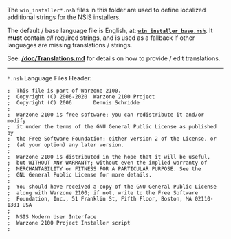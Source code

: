 The `win_installer*.nsh` files in this folder are used to define localized additional
strings for the NSIS installers.

The default / base language file is English, at:
[**`win_installer_base.nsh`**](win_installer_base.nsh).
It **must** contain _all_ required strings, and is used as a fallback if other
languages are missing translations / strings.

See: **[/doc/Translations.md](/doc/Translations.md)** for details on how to provide / edit translations.

---

`*.nsh` Language Files Header:

```
;  This file is part of Warzone 2100.
;  Copyright (C) 2006-2020  Warzone 2100 Project
;  Copyright (C) 2006       Dennis Schridde
;
;  Warzone 2100 is free software; you can redistribute it and/or modify
;  it under the terms of the GNU General Public License as published by
;  the Free Software Foundation; either version 2 of the License, or
;  (at your option) any later version.
;
;  Warzone 2100 is distributed in the hope that it will be useful,
;  but WITHOUT ANY WARRANTY; without even the implied warranty of
;  MERCHANTABILITY or FITNESS FOR A PARTICULAR PURPOSE. See the
;  GNU General Public License for more details.
;
;  You should have received a copy of the GNU General Public License
;  along with Warzone 2100; if not, write to the Free Software
;  Foundation, Inc., 51 Franklin St, Fifth Floor, Boston, MA 02110-1301 USA
;
;  NSIS Modern User Interface
;  Warzone 2100 Project Installer script
;
```
